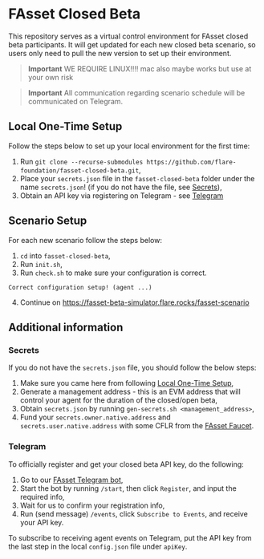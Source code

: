 # FAsset Closed Beta

This repository serves as a virtual control environment for FAsset closed beta participants.
It will get updated for each new closed beta scenario, so users only need to pull the new version to set up their environment.

> **Important**
> WE REQUIRE LINUX!!!! mac also maybe works but use at your own risk

> **Important**
> All communication regarding scenario schedule will be communicated on Telegram.

## Local One-Time Setup

Follow the steps below to set up your local environment for the first time:
1. Run `git clone --recurse-submodules https://github.com/flare-foundation/fasset-closed-beta.git`,
1. Place your `secrets.json` file in the `fasset-closed-beta` folder under the name `secrets.json`! (if you do not have the file, see [Secrets](#secrets)),
1. Obtain an API key via registering on Telegram - see [Telegram](#telegram)

## Scenario Setup

For each new scenario follow the steps below:
1. `cd` into `fasset-closed-beta`,
1. Run `init.sh`,
1. Run `check.sh` to make sure your configuration is correct.
```
Correct configuration setup! (agent ...)
```
4. Continue on https://fasset-beta-simulator.flare.rocks/fasset-scenario

## Additional information

### Secrets

If you do not have the `secrets.json` file, you should follow the below steps:
1. Make sure you came here from following [Local One-Time Setup](#local-one-time-setup),
1. Generate a management address - this is an EVM address that will control your agent for the duration of the closed/open beta,
1. Obtain `secrets.json` by running `gen-secrets.sh <management_address>`,
1. Fund your `secrets.owner.native.address` and `secrets.user.native.address` with some CFLR from the [FAsset Faucet](https://faucet.flare.network/).

### Telegram

To officially register and get your closed beta API key, do the following:
1. Go to our [FAsset Telegram bot](https://t.me/FlareFAssets_ClosedBetaBot),
1. Start the bot by running `/start`, then click `Register`, and input the required info,
1. Wait for us to confirm your registration info,
1. Run (send message) `/events`, click `Subscribe to Events`, and receive your API key.

To subscribe to receiving agent events on Telegram, put the API key from the last step in the local `config.json` file under `apiKey`.